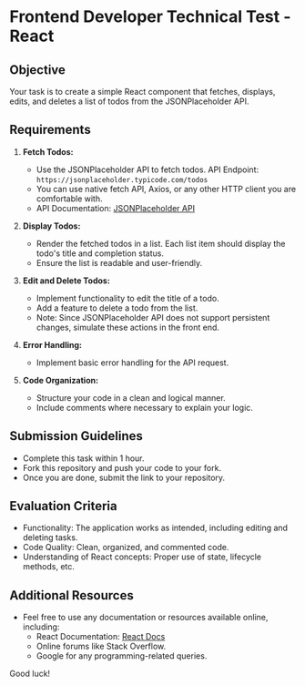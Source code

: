 
# Frontend Developer Technical Test - React

## Objective
Your task is to create a simple React component that fetches, displays, edits, and deletes a list of todos from the JSONPlaceholder API.

## Requirements

1. **Fetch Todos:**
   - Use the JSONPlaceholder API to fetch todos. API Endpoint: `https://jsonplaceholder.typicode.com/todos`
   - You can use native fetch API, Axios, or any other HTTP client you are comfortable with.
   - API Documentation: [JSONPlaceholder API](https://jsonplaceholder.typicode.com/guide/)

2. **Display Todos:**
   - Render the fetched todos in a list. Each list item should display the todo's title and completion status.
   - Ensure the list is readable and user-friendly.

3. **Edit and Delete Todos:**
   - Implement functionality to edit the title of a todo.
   - Add a feature to delete a todo from the list.
   - Note: Since JSONPlaceholder API does not support persistent changes, simulate these actions in the front end.

4. **Error Handling:**
   - Implement basic error handling for the API request.

5. **Code Organization:**
   - Structure your code in a clean and logical manner.
   - Include comments where necessary to explain your logic.

## Submission Guidelines

- Complete this task within 1 hour.
- Fork this repository and push your code to your fork.
- Once you are done, submit the link to your repository.

## Evaluation Criteria

- Functionality: The application works as intended, including editing and deleting tasks.
- Code Quality: Clean, organized, and commented code.
- Understanding of React concepts: Proper use of state, lifecycle methods, etc.

## Additional Resources

- Feel free to use any documentation or resources available online, including:
    - React Documentation: [React Docs](https://react.dev)
    - Online forums like Stack Overflow.
    - Google for any programming-related queries.

Good luck!
